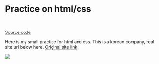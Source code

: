 # Practice on html/css
<br>

[Source code](https://github.com/Tey-Jo/Project1)

Here is my small practice for html and css.
This is a korean company, real site url below here.
[Original site link](http://www.hansolhomedeco.co.kr/home/)



<img src="./data/image/hansol.png">
